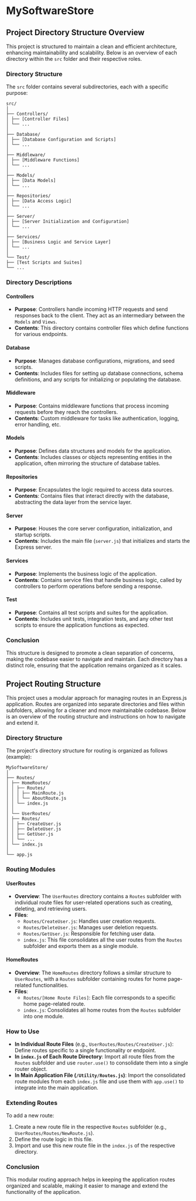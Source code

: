 # MySoftwareStore

## Project Directory Structure Overview

This project is structured to maintain a clean and efficient architecture, enhancing maintainability and scalability. Below is an overview of each directory within the `src` folder and their respective roles.

### Directory Structure

The `src` folder contains several subdirectories, each with a specific purpose:

```
src/
│
├── Controllers/
│ ├── [Controller Files]
│ └── ...
│
├── Database/
│ ├── [Database Configuration and Scripts]
│ └── ...
│
├── Middleware/
│ ├── [Middleware Functions]
│ └── ...
│
├── Models/
│ ├── [Data Models]
│ └── ...
│
├── Repositories/
│ ├── [Data Access Logic]
│ └── ...
│
├── Server/
│ ├── [Server Initialization and Configuration]
│ └── ...
│
├── Services/
│ ├── [Business Logic and Service Layer]
│ └── ...
│
└── Test/
├── [Test Scripts and Suites]
└── ...
```


### Directory Descriptions

#### Controllers
- **Purpose**: Controllers handle incoming HTTP requests and send responses back to the client. They act as an intermediary between the `Models` and `Views`.
- **Contents**: This directory contains controller files which define functions for various endpoints.

#### Database
- **Purpose**: Manages database configurations, migrations, and seed scripts.
- **Contents**: Includes files for setting up database connections, schema definitions, and any scripts for initializing or populating the database.

#### Middleware
- **Purpose**: Contains middleware functions that process incoming requests before they reach the controllers.
- **Contents**: Custom middleware for tasks like authentication, logging, error handling, etc.

#### Models
- **Purpose**: Defines data structures and models for the application.
- **Contents**: Includes classes or objects representing entities in the application, often mirroring the structure of database tables.

#### Repositories
- **Purpose**: Encapsulates the logic required to access data sources.
- **Contents**: Contains files that interact directly with the database, abstracting the data layer from the service layer.

#### Server
- **Purpose**: Houses the core server configuration, initialization, and startup scripts.
- **Contents**: Includes the main file (`server.js`) that initializes and starts the Express server.

#### Services
- **Purpose**: Implements the business logic of the application.
- **Contents**: Contains service files that handle business logic, called by controllers to perform operations before sending a response.

#### Test
- **Purpose**: Contains all test scripts and suites for the application.
- **Contents**: Includes unit tests, integration tests, and any other test scripts to ensure the application functions as expected.

### Conclusion

This structure is designed to promote a clean separation of concerns, making the codebase easier to navigate and maintain. Each directory has a distinct role, ensuring that the application remains organized as it scales.


## Project Routing Structure

This project uses a modular approach for managing routes in an Express.js application. Routes are organized into separate directories and files within subfolders, allowing for a cleaner and more maintainable codebase. Below is an overview of the routing structure and instructions on how to navigate and extend it.



### Directory Structure

The project's directory structure for routing is organized as follows (example):

```
MySoftwareStore/
│
├── Routes/
│ ├── HomeRoutes/
│ │ ├── Routes/
│ │ │ ├── MainRoute.js
│ │ │ └── AboutRoute.js
│ │ └── index.js
│ │
│ └── UserRoutes/
│ ├── Routes/
│ │ ├── CreateUser.js
│ │ ├── DeleteUser.js
│ │ ├── GetUser.js
│ │ └── ...
│ └── index.js
│
└── app.js
```


### Routing Modules

#### UserRoutes

- **Overview**: The `UserRoutes` directory contains a `Routes` subfolder with individual route files for user-related operations such as creating, deleting, and retrieving users.
- **Files**:
  - `Routes/CreateUser.js`: Handles user creation requests.
  - `Routes/DeleteUser.js`: Manages user deletion requests.
  - `Routes/GetUser.js`: Responsible for fetching user data.
  - `index.js`: This file consolidates all the user routes from the `Routes` subfolder and exports them as a single module.

#### HomeRoutes

- **Overview**: The `HomeRoutes` directory follows a similar structure to `UserRoutes`, with a `Routes` subfolder containing routes for home page-related functionalities.
- **Files**:
  - `Routes/[Home Route Files]`: Each file corresponds to a specific home page-related route.
  - `index.js`: Consolidates all home routes from the `Routes` subfolder into one module.

### How to Use

- **In Individual Route Files** (e.g., `UserRoutes/Routes/CreateUser.js`): Define routes specific to a single functionality or endpoint.
- **In `index.js` of Each Route Directory**: Import all route files from the `Routes` subfolder and use `router.use()` to consolidate them into a single router object.
- **In Main Application File (`/Utility/Routes.js`)**: Import the consolidated route modules from each `index.js` file and use them with `app.use()` to integrate into the main application.

### Extending Routes

To add a new route:
1. Create a new route file in the respective `Routes` subfolder (e.g., `UserRoutes/Routes/NewRoute.js`).
2. Define the route logic in this file.
3. Import and use this new route file in the `index.js` of the respective directory.

### Conclusion

This modular routing approach helps in keeping the application routes organized and scalable, making it easier to manage and extend the functionality of the application.
